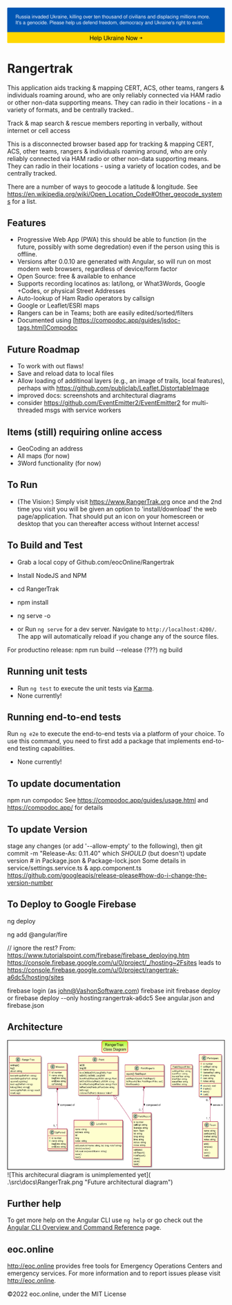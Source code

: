 [![SWUbanner](https://raw.githubusercontent.com/vshymanskyy/StandWithUkraine/main/banner2-direct.svg)](https://vshymanskyy.github.io/StandWithUkraine)

# Rangertrak

This application aids tracking & mapping CERT, ACS, other teams, rangers & individuals roaming around, who are only reliably connected via HAM radio or other non-data supporting means. They can radio in their locations - in a variety of formats, and be centrally tracked..

Track &amp; map search &amp; rescue members reporting in verbally, without internet or cell access

This is a disconnected browser based app for tracking & mapping CERT, ACS, other teams, rangers & individuals roaming around, who are only reliably connected via HAM radio or other non-data supporting means. They can radio in their locations - using a variety of location codes, and be centrally tracked.

There are a number of ways to geocode a latitude & longitude. See <https://en.wikipedia.org/wiki/Open_Location_Code#Other_geocode_systems> for a list.

## Features

- Progressive Web App (PWA) this should be able to function (in the future, possibly with some degredation) even if the person using this is offline.
- Versions after 0.0.10 are generated with Angular, so will run on most modern web browsers, regardless of device/form factor
- Open Source: free & available to enhance
- Supports recording locatinos as: lat/long, or What3Words, Google +Codes, or physical Street Addresses
- Auto-lookup of Ham Radio operators by callsign
- Google or Leaflet/ESRI maps
- Rangers can be in Teams; both are easily edited/sorted/filters
- Documented using [https://compodoc.app/guides/jsdoc-tags.html]Compodoc

## Future Roadmap

- To work with out flaws!
- Save and reload data to local files
- Allow loading of additinoal layers (e.g., an image of trails, local features),
  perhaps with <https://github.com/publiclab/Leaflet.DistortableImage>
- improved docs: screenshots and architectural diagrams
- consider <https://github.com/EventEmitter2/EventEmitter2> for multi-threaded msgs with service workers

## Items (still) requiring online access

- GeoCoding an address
- All maps (for now)
- 3Word functionality (for now)

## To Run

- (The Vision:) Simply visit <https://www.RangerTrak.org> once and the 2nd time you visit you will be given an option to 'install/download' the web page/application. That should put an icon on your homescreen or desktop that you can thereafter access without Internet access!

## To Build and Test

- Grab a local copy of Github.com/eocOnline/Rangertrak
- Install NodeJS and NPM
- cd RangerTrak
- npm install
- ng serve -o

- or Run `ng serve` for a dev server. Navigate to `http://localhost:4200/`. The app will automatically reload if you change any of the source files.

For productino release:
 npm run build --release (???)
 ng build

## Running unit tests

- Run `ng test` to execute the unit tests via [Karma](https://karma-runner.github.io).
- None currently!

## Running end-to-end tests

Run `ng e2e` to execute the end-to-end tests via a platform of your choice. To use this command, you need to first add a package that implements end-to-end testing capabilities.

- None currently!

## To update documentation

npm run compodoc
See <https://compodoc.app/guides/usage.html> and <https://compodoc.app/> for details

## To update Version

stage any changes (or add '--allow-empty' to the following), then
git commit -m "Release-As: 0.11.40"
which *SHOULD* (but doesn't) update version # in Package.json & Package-lock.json
Some details in service/settings.service.ts & app.component.ts
<https://github.com/googleapis/release-please#how-do-i-change-the-version-number>

## To Deploy to Google Firebase

ng deploy

ng add @angular/fire

// ignore the rest?
From: <https://www.tutorialspoint.com/firebase/firebase_deploying.htm>
https://console.firebase.google.com/u/0/project/_/hosting~2Fsites leads to https://console.firebase.google.com/u/0/project/rangertrak-a6dc5/hosting/sites


firebase login (as john@VashonSoftware.com)
firebase init
firebase deploy
or
firebase deploy --only hosting:rangertrak-a6dc5
See angular.json and firebase.json

## Architecture

<img src="./src/docs/PlantUML-Class Diagram.png" alt="PlantUML-Class Diagram" style="height:300px; width:100%; align:right;"/>
![This architecural diagram is unimplemented yet]( .\src\docs\RangerTrak.png "Future architectural diagram")

## Further help

To get more help on the Angular CLI use `ng help` or go check out the [Angular CLI Overview and Command Reference](https://angular.io/cli) page.

## eoc.online

<http://eoc.online> provides free tools for Emergency Operations Centers and emergency services. For more information and to report issues please visit <http://eoc.online>.

©2022 eoc.online, under the MIT License
